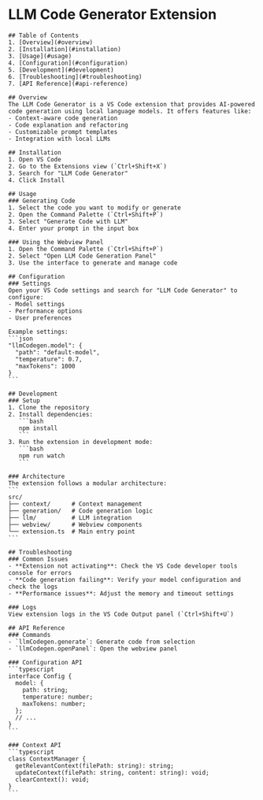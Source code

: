 # LLM Code Generator Extension

    ## Table of Contents
    1. [Overview](#overview)
    2. [Installation](#installation)
    3. [Usage](#usage)
    4. [Configuration](#configuration)
    5. [Development](#development)
    6. [Troubleshooting](#troubleshooting)
    7. [API Reference](#api-reference)

    ## Overview
    The LLM Code Generator is a VS Code extension that provides AI-powered code generation using local language models. It offers features like:
    - Context-aware code generation
    - Code explanation and refactoring
    - Customizable prompt templates
    - Integration with local LLMs

    ## Installation
    1. Open VS Code
    2. Go to the Extensions view (`Ctrl+Shift+X`)
    3. Search for "LLM Code Generator"
    4. Click Install

    ## Usage
    ### Generating Code
    1. Select the code you want to modify or generate
    2. Open the Command Palette (`Ctrl+Shift+P`)
    3. Select "Generate Code with LLM"
    4. Enter your prompt in the input box

    ### Using the Webview Panel
    1. Open the Command Palette (`Ctrl+Shift+P`)
    2. Select "Open LLM Code Generation Panel"
    3. Use the interface to generate and manage code

    ## Configuration
    ### Settings
    Open your VS Code settings and search for "LLM Code Generator" to configure:
    - Model settings
    - Performance options
    - User preferences

    Example settings:
    ```json
    "llmCodegen.model": {
      "path": "default-model",
      "temperature": 0.7,
      "maxTokens": 1000
    }
    ```

    ## Development
    ### Setup
    1. Clone the repository
    2. Install dependencies:
       ```bash
       npm install
       ```
    3. Run the extension in development mode:
       ```bash
       npm run watch
       ```

    ### Architecture
    The extension follows a modular architecture:
    ```
    src/
    ├── context/      # Context management
    ├── generation/   # Code generation logic
    ├── llm/          # LLM integration
    ├── webview/      # Webview components
    └── extension.ts  # Main entry point
    ```

    ## Troubleshooting
    ### Common Issues
    - **Extension not activating**: Check the VS Code developer tools console for errors
    - **Code generation failing**: Verify your model configuration and check the logs
    - **Performance issues**: Adjust the memory and timeout settings

    ### Logs
    View extension logs in the VS Code Output panel (`Ctrl+Shift+U`)

    ## API Reference
    ### Commands
    - `llmCodegen.generate`: Generate code from selection
    - `llmCodegen.openPanel`: Open the webview panel

    ### Configuration API
    ```typescript
    interface Config {
      model: {
        path: string;
        temperature: number;
        maxTokens: number;
      };
      // ...
    }
    ```

    ### Context API
    ```typescript
    class ContextManager {
      getRelevantContext(filePath: string): string;
      updateContext(filePath: string, content: string): void;
      clearContext(): void;
    }
    ```
